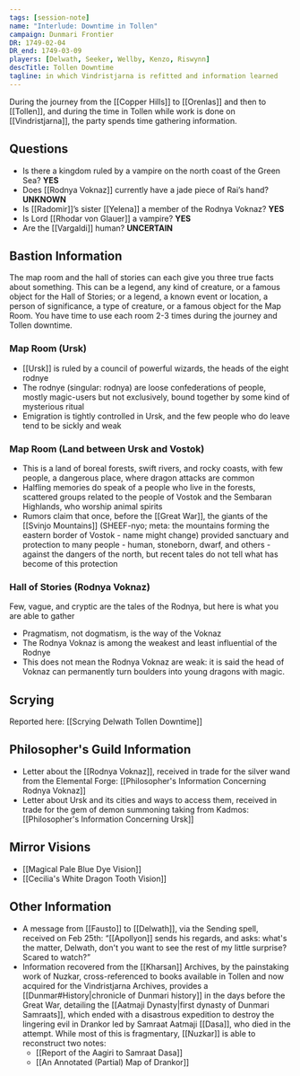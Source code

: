```yaml
---
tags: [session-note]
name: "Interlude: Downtime in Tollen"
campaign: Dunmari Frontier
DR: 1749-02-04
DR_end: 1749-03-09
players: [Delwath, Seeker, Wellby, Kenzo, Riswynn]
descTitle: Tollen Downtime
tagline: in which Vindristjarna is refitted and information learned
---
```


During the journey from the [[Copper Hills]] to [[Orenlas]] and then to [[Tollen]], and during the time in Tollen while work is done on [[Vindristjarna]], the party spends time gathering information.
## Questions

- Is there a kingdom ruled by a vampire on the north coast of the Green Sea? **YES**
- Does [[Rodnya Voknaz]] currently have a jade piece of Rai’s hand? **UNKNOWN**
- Is [[Radomir]]’s sister [[Yelena]] a member of the Rodnya Voknaz? **YES**
- Is Lord [[Rhodar von Glauer]] a vampire? **YES**
- Are the [[Vargaldi]] human? **UNCERTAIN**

## Bastion Information

The map room and the hall of stories can each give you three true facts about something. This can be a legend, any kind of creature, or a famous object for the Hall of Stories; or a legend, a known event or location, a person of significance, a type of creature, or a famous object for the Map Room. You have time to use each room 2-3 times during the journey and Tollen downtime. 
### Map Room (Ursk)

- [[Ursk]] is ruled by a council of powerful wizards, the heads of the eight rodnye
- The rodnye (singular: rodnya) are loose confederations of people, mostly magic-users but not exclusively, bound together by some kind of mysterious ritual
- Emigration is tightly controlled in Ursk, and the few people who do leave tend to be sickly and weak
### Map Room (Land between Ursk and Vostok)

- This is a land of boreal forests, swift rivers, and rocky coasts, with few people, a dangerous place, where dragon attacks are common
- Halfling memories do speak of a people who live in the forests, scattered groups related to the people of Vostok and the Sembaran Highlands, who worship animal spirits
- Rumors claim that once, before the [[Great War]], the giants of the [[Svinjo Mountains]] (SHEEF-nyo; meta: the mountains forming the eastern border of Vostok - name might change) provided sanctuary and protection to many people - human, stoneborn, dwarf, and others - against the dangers of the north, but recent tales do not tell what has become of this protection
### Hall of Stories (Rodnya Voknaz)

Few, vague, and cryptic are the tales of the Rodnya, but here is what you are able to gather

- Pragmatism, not dogmatism, is the way of the Voknaz
- The Rodnya Voknaz is among the weakest and least influential of the Rodnye
- This does not mean the Rodnya Voknaz are weak: it is said the head of Voknaz can permanently turn boulders into young dragons with magic.

## Scrying

Reported here: [[Scrying Delwath Tollen Downtime]]

## Philosopher's Guild Information

- Letter about the [[Rodnya Voknaz]], received in trade for the silver wand from the Elemental Forge: [[Philosopher's Information Concerning Rodnya Voknaz]]
- Letter about Ursk and its cities and ways to access them, received in trade for the gem of demon summoning taking from Kadmos: [[Philosopher's Information Concerning Ursk]]

## Mirror Visions
- [[Magical Pale Blue Dye Vision]]
- [[Cecilia's White Dragon Tooth Vision]]
## Other Information

- A message from [[Fausto]] to [[Delwath]], via the Sending spell, received on Feb 25th: “[[Apollyon]] sends his regards, and asks: what's the matter, Delwath, don't you want to see the rest of my little surprise? Scared to watch?”
- Information recovered from the [[Kharsan]] Archives, by the painstaking work of Nuzkar, cross-referenced to books available in Tollen and now acquired for the Vindristjarna Archives, provides a [[Dunmar#History|chronicle of Dunmari history]] in the days before the Great War, detailing the [[Aatmaji Dynasty|first dynasty of Dunmari Samraats]], which ended with a disastrous expedition to destroy the lingering evil in Drankor led by Samraat Aatmaji [[Dasa]], who died in the attempt. While most of this is fragmentary, [[Nuzkar]] is able to reconstruct two notes:
	- [[Report of the Aagiri to Samraat Dasa]]
	- [[An Annotated (Partial) Map of Drankor]]